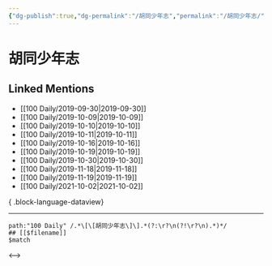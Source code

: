 ```yaml
---
{"dg-publish":true,"dg-permalink":"/胡同少年志","permalink":"/胡同少年志/","created":"2023-03-29T14:56:37.000+08:00","updated":"2023-08-24T18:18:58.965+08:00"}
---
```


# 胡同少年志

## Linked Mentions
- [[100 Daily/2019-09-30\|2019-09-30]]
- [[100 Daily/2019-10-09\|2019-10-09]]
- [[100 Daily/2019-10-10\|2019-10-10]]
- [[100 Daily/2019-10-11\|2019-10-11]]
- [[100 Daily/2019-10-16\|2019-10-16]]
- [[100 Daily/2019-10-19\|2019-10-19]]
- [[100 Daily/2019-10-30\|2019-10-30]]
- [[100 Daily/2019-11-18\|2019-11-18]]
- [[100 Daily/2019-11-19\|2019-11-19]]
- [[100 Daily/2021-10-02\|2021-10-02]]

{ .block-language-dataview}

---

```expander
path:"100 Daily" /.*\[\[胡同少年志\]\].*(?:\r?\n(?!\r?\n).*)*/
## [[$filename]]
$match
```

<-->